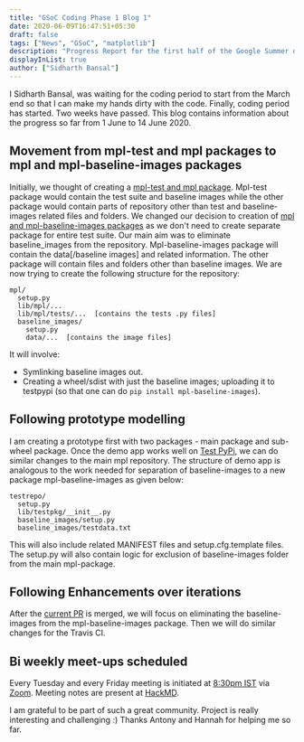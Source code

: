```yaml
---
title: "GSoC Coding Phase 1 Blog 1"
date: 2020-06-09T16:47:51+05:30
draft: false
tags: ["News", "GSoC", "matplotlib"]
description: "Progress Report for the first half of the Google Summer of Code 2020 Phase 1 for the Baseline Images Problem"
displayInList: true
author: ["Sidharth Bansal"]
---
```


I Sidharth Bansal, was waiting for the coding period to start from the March end so that I can make my hands dirty with the code. Finally, coding period has started. Two weeks have passed. This blog contains information about the progress so far from 1 June to 14 June 2020.

## Movement from mpl-test and mpl packages to mpl and mpl-baseline-images packages

Initially, we thought of creating a [mpl-test and mpl package](https://github.com/matplotlib/matplotlib/pull/17434). Mpl-test package would contain the test suite and baseline images while the other package would contain parts of repository other than test and baseline-images related files and folders.
We changed our decision to creation of [mpl and mpl-baseline-images packages](https://github.com/matplotlib/matplotlib/pull/17557) as we don't need to create separate package for entire test suite. Our main aim was to eliminate baseline_images from the repository. Mpl-baseline-images package will contain the data[/baseline images] and related information. The other package will contain files and folders other than baseline images.
We are now trying to create the following structure for the repository: 
```
mpl/
  setup.py
  lib/mpl/...
  lib/mpl/tests/...  [contains the tests .py files]
  baseline_images/
    setup.py
    data/...  [contains the image files]
```
It will involve:
- Symlinking baseline images out.
- Creating a wheel/sdist with just the baseline images; uploading it to testpypi (so that one can do `pip install mpl-baseline-images`).

## Following prototype modelling

I am creating a prototype first with two packages - main package and sub-wheel package. Once the demo app works well on [Test PyPi](https://test.pypi.org/), we can do similar changes to the main mpl repository.
The structure of demo app is analogous to the work needed for separation of baseline-images to a new package mpl-baseline-images as given below:
```
testrepo/
  setup.py
  lib/testpkg/__init__.py
  baseline_images/setup.py
  baseline_images/testdata.txt
```
This will also include related MANIFEST files and setup.cfg.template files. The setup.py will also contain logic for exclusion of baseline-images folder from the main mpl-package.

## Following Enhancements over iterations

After the [current PR](https://github.com/matplotlib/matplotlib/pull/17557) is merged, we will focus on eliminating the baseline-images from the mpl-baseline-images package. Then we will do similar changes for the Travis CI.

## Bi weekly meet-ups scheduled

Every Tuesday and every Friday meeting is initiated at [8:30pm IST](https://everytimezone.com/) via [Zoom](https://zoom.us/j/95996536871). Meeting notes are present at [HackMD](https://hackmd.io/pY25bSkCSRymk_7nX68xtw).


I am grateful to be part of such a great community. Project is really interesting and challenging :) Thanks Antony and Hannah for helping me so far.  
  
